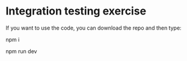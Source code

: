 # Integration testing exercise

If you want to use the code, you can download the repo and then type:

npm i

npm run dev
